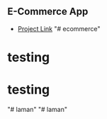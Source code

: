 ## E-Commerce App

- [Project Link](https://bit.ly/fs-ecommerce)
"# ecommerce" 
# testing
# testing
"# laman" 
"# laman" 
